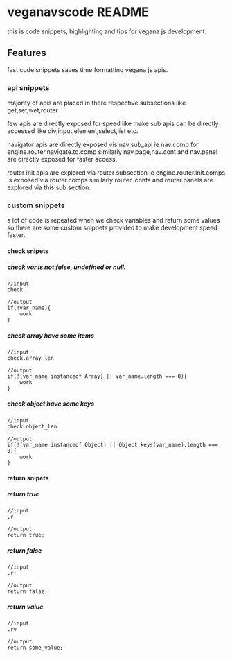 # veganavscode README

this is code snippets, highlighting and tips for vegana js development.

## Features

fast code snippets saves time formatting vegana js apis.

### api snippets

majority of apis are placed in there respective subsections like get,set,wet,router

few apis are directly exposed for speed like make sub apis can be directly accessed like div,input,element,select,list etc.

navigator apis are directly exposed vis nav.sub_api ie nav.comp for engine.router.navigate.to.comp similarly nav.page,nav.cont and nav.panel are directly exposed for faster access.

router init apis are explored via router subsection ie engine.router.init.comps is exposed via router.comps similarly router. conts and router.panels are explored via this sub section.

### custom snippets

a lot of code is repeated when we check variables and return some values so there are some custom snippets provided to make development speed faster.

#### check snipets

##### check var is not false, undefined or null.

```
//input
check

//output
if(!var_name){
    work
}
```

##### check array have some items

```
//input
check.array_len

//output
if(!(var_name instanceof Array) || var_name.length === 0){
    work
}
```

##### check object have some keys

```
//input
check.object_len

//output
if(!(var_name instanceof Object) || Object.keys(var_name).length === 0){
    work
}
```

#### return snipets

##### return true

```
//input
.r

//output
return true;
```

##### return false

```
//input
.r!

//output
return false;
```

##### return value

```
//input
.rv

//output
return some_value;
```

